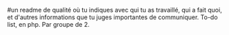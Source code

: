 #un readme de qualité où tu indiques avec qui tu as travaillé, qui a fait quoi, et d'autres informations que tu juges importantes de communiquer.
To-do list, en php. Par groupe de 2.

